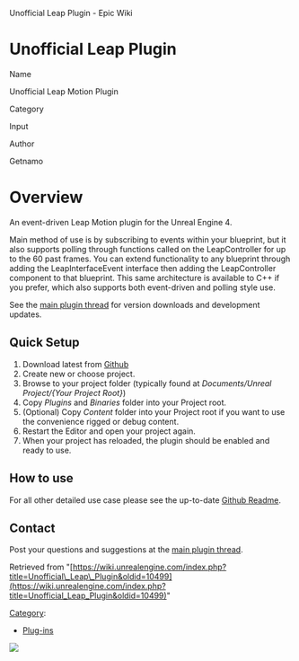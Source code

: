 Unofficial Leap Plugin - Epic Wiki                    

Unofficial Leap Plugin
======================

  

Name

Unofficial Leap Motion Plugin

Category

Input

Author

Getnamo

Overview
========

An event-driven Leap Motion plugin for the Unreal Engine 4.

Main method of use is by subscribing to events within your blueprint, but it also supports polling through functions called on the LeapController for up to the 60 past frames. You can extend functionality to any blueprint through adding the LeapInterfaceEvent interface then adding the LeapController component to that blueprint. This same architecture is available to C++ if you prefer, which also supports both event-driven and polling style use.

See the [main plugin thread](https://forums.unrealengine.com/showthread.php?49107-Plugin-Leap-Motion-Event-Driven) for version downloads and development updates.

Quick Setup
-----------

1.  Download latest from [Github](https://github.com/getnamo/leap-ue4)
2.  Create new or choose project.
3.  Browse to your project folder (typically found at _Documents/Unreal Project/{Your Project Root}_)
4.  Copy _Plugins_ and _Binaries_ folder into your Project root.
5.  (Optional) Copy _Content_ folder into your Project root if you want to use the convenience rigged or debug content.
6.  Restart the Editor and open your project again.
7.  When your project has reloaded, the plugin should be enabled and ready to use.

How to use
----------

For all other detailed use case please see the up-to-date [Github Readme](https://github.com/getnamo/leap-ue4/blob/master/README.md).

Contact
-------

Post your questions and suggestions at the [main plugin thread](https://forums.unrealengine.com/showthread.php?49107-Plugin-Leap-Motion-Event-Driven).

Retrieved from "[https://wiki.unrealengine.com/index.php?title=Unofficial\_Leap\_Plugin&oldid=10499](https://wiki.unrealengine.com/index.php?title=Unofficial_Leap_Plugin&oldid=10499)"

[Category](/Special:Categories "Special:Categories"):

*   [Plug-ins](/Category:Plug-ins "Category:Plug-ins")

  ![](https://tracking.unrealengine.com/track.png)